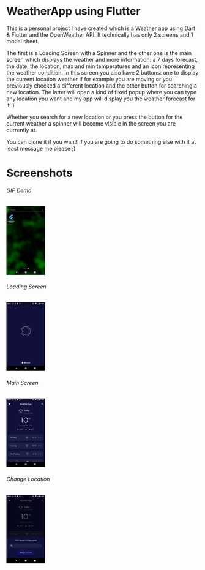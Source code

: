 # WeatherApp using Flutter
This is a personal project I have created which is a Weather app using Dart &amp; Flutter and the OpenWeather API. It technically has only 2 screens and 1 modal sheet. 

The first is a Loading Screen with a Spinner and the other one is the main screen which displays the weather and more information: a 7 days forecast, the date, the location, max and min temperatures and an icon representing the weather condition. 
In this screen you also have 2 buttons: one to display the current location weather if for example you are moving or you previously checked a different location and the other button for searching a new location. The latter will open a kind of fixed popup where you can type any location you want and my app will display you the weather forecast for it :) 

Whether you search for a new location or you press the button for the current weather a spinner will become visible in the screen you are currently at.

You can clone it if you want! If you are going to do something else with it at least message me please ;)



# Screenshots

<div><h6>GIF Demo</h6>
<img src="https://github.com/Rffrench/WeatherApp-Flutter/blob/master/images/app-demo/weather-app-flutter.gif" width="20%"></div>
<div><h6>Loading Screen</h6>
<img src="https://github.com/Rffrench/WeatherApp-Flutter/blob/master/images/app-demo/loading-screen.png" width="20%"></div>
<div><h6>Main Screen</h6>
<img src="https://github.com/Rffrench/WeatherApp-Flutter/blob/master/images/app-demo/main-screen.png" width="20%"></div>
<div><h6>Change Location</h6>
<img src="https://github.com/Rffrench/WeatherApp-Flutter/blob/master/images/app-demo/change-location.png" width="20%"></div>

